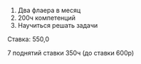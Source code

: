 1. Два флаера в месяц
2. 200ч компетенций 
3. Научиться решать задачи
   
Ставка: 550,0

7 поднятий ставки
350ч (до ставки 600р)
